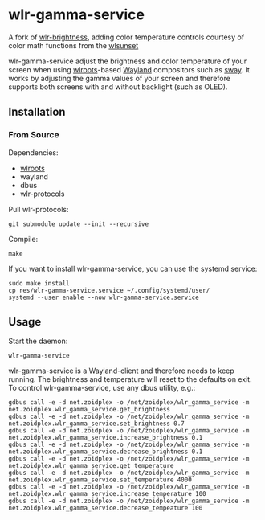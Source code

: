# wlr-gamma-service

A fork of [wlr-brightness](https://github.com/mherzberg/wlr-brightness), adding color temperature controls courtesy of color math functions from the [wlsunset](mherzberg/wlr-brightness)

wlr-gamma-service adjust the brightness and color temperature of your screen when using
[wlroots](https://github.com/swaywm/wlroots/)-based
[Wayland](https://wayland.freedesktop.org/) compositors such as
[sway](https://github.com/swaywm/sway/). It works by adjusting the gamma values
of your screen and therefore supports both screens with and without backlight
(such as OLED).

## Installation

### From Source

Dependencies:

* [wlroots](https://github.com/swaywm/wlroots)
* wayland
* dbus
* wlr-protocols

Pull wlr-protocols:

    git submodule update --init --recursive

Compile:

    make
    
If you want to install wlr-gamma-service, you can use the systemd service:

    sudo make install
    cp res/wlr-gamma-service.service ~/.config/systemd/user/
    systemd --user enable --now wlr-gamma-service.service

## Usage

Start the daemon:

    wlr-gamma-service

wlr-gamma-service is a Wayland-client and therefore needs to keep running. The
brightness and temperature will reset to the defaults on exit. To control wlr-gamma-service, use any
dbus utility, e.g.:

    gdbus call -e -d net.zoidplex -o /net/zoidplex/wlr_gamma_service -m net.zoidplex.wlr_gamma_service.get_brightness
    gdbus call -e -d net.zoidplex -o /net/zoidplex/wlr_gamma_service -m net.zoidplex.wlr_gamma_service.set_brightness 0.7
    gdbus call -e -d net.zoidplex -o /net/zoidplex/wlr_gamma_service -m net.zoidplex.wlr_gamma_service.increase_brightness 0.1
    gdbus call -e -d net.zoidplex -o /net/zoidplex/wlr_gamma_service -m net.zoidplex.wlr_gamma_service.decrease_brightness 0.1
    gdbus call -e -d net.zoidplex -o /net/zoidplex/wlr_gamma_service -m net.zoidplex.wlr_gamma_service.get_temperature
    gdbus call -e -d net.zoidplex -o /net/zoidplex/wlr_gamma_service -m net.zoidplex.wlr_gamma_service.set_temperature 4000
    gdbus call -e -d net.zoidplex -o /net/zoidplex/wlr_gamma_service -m net.zoidplex.wlr_gamma_service.increase_temperature 100
    gdbus call -e -d net.zoidplex -o /net/zoidplex/wlr_gamma_service -m net.zoidplex.wlr_gamma_service.decrease_tempeature 100
